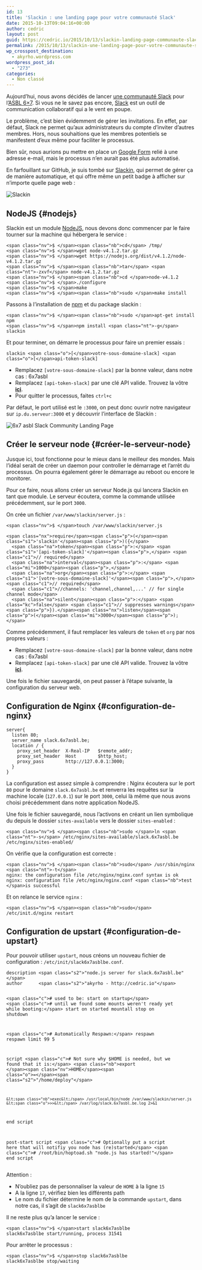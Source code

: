 ```yaml
---
id: 13
title: 'Slackin : une landing page pour votre communauté Slack'
date: 2015-10-13T09:04:16+00:00
author: cedric
layout: post
guid: https://cedric.io/2015/10/13/slackin-landing-page-communaute-slack.html
permalink: /2015/10/13/slackin-une-landing-page-pour-votre-communaute-slack/
wp_crosspost_destination:
  - akyrho.wordpress.com
wordpress_post_id:
  - "273"
categories:
  - Non classé
---
```

Aujourd’hui, nous avons décidés de lancer [une communauté Slack](http://slack.6x7asbl.be) pour l’[ASBL 6&#215;7](http://www.6x7asbl.be). Si vous ne le savez pas encore, [Slack](http://slack.com) est un outil de communication collaboratif qui a le vent en poupe.

Le problème, c’est bien évidemment de gérer les invitations. En effet, par défaut, Slack ne permet qu’aux administrateurs du compte d’inviter d’autres membres. Hors, nous souhaitions que les membres potentiels se manifestent d’eux même pour faciliter le processus.

Bien sûr, nous aurions pu mettre en place un [Google Form](https://www.google.com/intl/fr_be/forms/about/) relié à une adresse e-mail, mais le processus n’en aurait pas été plus automatisé.

En farfouillant sur GitHub, je suis tombé sur [Slackin](https://github.com/rauchg/slackin), qui permet de gérer ça de manière automatique, et qui offre même un petit badge à afficher sur n’importe quelle page web :

![Slackin](/images/slackin-demo.gif) 

## NodeJS {#nodejs}

Slackin est un module [NodeJS](nodejs.org), nous devons donc commencer par le faire tourner sur la machine qui hébergera le service :

<div class="language-sh highlighter-rouge">
  <div class="highlight">
    <pre class="highlight"><code>&lt;span class="nv">$ &lt;/span>&lt;span class="nb">cd&lt;/span> /tmp/
&lt;span class="nv">$ &lt;/span>wget node-v4.1.2.tar.gz
&lt;span class="nv">$ &lt;/span>wget https://nodejs.org/dist/v4.1.2/node-v4.1.2.tar.gz
&lt;span class="nv">$ &lt;/span>&lt;span class="nb">tar&lt;/span> &lt;span class="nt">-zxvf&lt;/span> node-v4.1.2.tar.gz
&lt;span class="nv">$ &lt;/span>&lt;span class="nb">cd &lt;/span>node-v4.1.2
&lt;span class="nv">$ &lt;/span>./configure
&lt;span class="nv">$ &lt;/span>make
&lt;span class="nv">$ &lt;/span>&lt;span class="nb">sudo &lt;/span>make install
</code></pre>
  </div>
</div>

Passons à l’installation de [npm](https://www.npmjs.com/) et du package slackin :

<!-- more -->

<div class="language-sh highlighter-rouge">
  <div class="highlight">
    <pre class="highlight"><code>&lt;span class="nv">$ &lt;/span>&lt;span class="nb">sudo &lt;/span>apt-get install npm
&lt;span class="nv">$ &lt;/span>npm install &lt;span class="nt">-g&lt;/span> slackin
</code></pre>
  </div>
</div>

Et pour terminer, on démarre le processus pour faire un premier essais :

<div class="language-sh highlighter-rouge">
  <div class="highlight">
    <pre class="highlight"><code>slackin &lt;span class="o">[&lt;/span>votre-sous-domaine-slack] &lt;span class="o">[&lt;/span>api-token-slack]
</code></pre>
  </div>
</div>

  * Remplacez <code class="highlighter-rouge">[votre-sous-domaine-slack]</code> par la bonne valeur, dans notre cas : 6x7asbl
  * Remplacez <code class="highlighter-rouge">[api-token-slack]</code> par une clé API valide. Trouvez la vôtre [**ici**](https://api.slack.com/web).
  * Pour quitter le processus, faites <code class="highlighter-rouge">ctrl+c</code>

Par défaut, le port utilisé est le <code class="highlighter-rouge">:3000</code>, on peut donc ouvrir notre navigateur sur <code class="highlighter-rouge">ip.du.serveur:3000</code> et y découvrir l’interface de Slackin :

![6x7 asbl Slack Community Landing Page](/images/6x7asbl-slack-community.jpg) 

## Créer le serveur node {#créer-le-serveur-node}

Jusque ici, tout fonctionne pour le mieux dans le meilleur des mondes. Mais l’idéal serait de créer un daemon pour controller le démarrage et l’arrêt du processus. On pourra également gérer le démarrage au reboot ou encore le monitorer.

Pour ce faire, nous allons créer un serveur Node.js qui lancera Slackin en tant que module. Le serveur écoutera, comme la commande utilisée précédemment, sur le port <code class="highlighter-rouge">3000</code>.

On crée un fichier <code class="highlighter-rouge">/var/www/slackin/server.js</code> :

<div class="language-sh highlighter-rouge">
  <div class="highlight">
    <pre class="highlight"><code>&lt;span class="nv">$ &lt;/span>touch /var/www/slackin/server.js
</code></pre>
  </div>
</div>

<div class="language-js highlighter-rouge">
  <div class="highlight">
    <pre class="highlight"><code>&lt;span class="nx">require&lt;/span>&lt;span class="p">(&lt;/span>&lt;span class="s1">'slackin'&lt;/span>&lt;span class="p">)({&lt;/span>
  &lt;span class="na">token&lt;/span>&lt;span class="p">:&lt;/span> &lt;span class="s1">'[api-token-slack]'&lt;/span>&lt;span class="p">,&lt;/span> &lt;span class="c1">// required&lt;/span>
  &lt;span class="na">interval&lt;/span>&lt;span class="p">:&lt;/span> &lt;span class="mi">1000&lt;/span>&lt;span class="p">,&lt;/span>
  &lt;span class="na">org&lt;/span>&lt;span class="p">:&lt;/span> &lt;span class="s1">'[votre-sous-domaine-slack]'&lt;/span>&lt;span class="p">,&lt;/span> &lt;span class="c1">// required&lt;/span>
  &lt;span class="c1">//channels: 'channel,channel,...' // for single channel mode&lt;/span>
  &lt;span class="na">silent&lt;/span>&lt;span class="p">:&lt;/span> &lt;span class="kc">false&lt;/span> &lt;span class="c1">// suppresses warnings&lt;/span>
&lt;span class="p">}).&lt;/span>&lt;span class="nx">listen&lt;/span>&lt;span class="p">(&lt;/span>&lt;span class="mi">3000&lt;/span>&lt;span class="p">);&lt;/span>
</code></pre>
  </div>
</div>

Comme précédemment, il faut remplacer les valeurs de <code class="highlighter-rouge">token</code> et <code class="highlighter-rouge">org</code> par nos propres valeurs :

  * Remplacez <code class="highlighter-rouge">[votre-sous-domaine-slack]</code> par la bonne valeur, dans notre cas : 6x7asbl
  * Remplacez <code class="highlighter-rouge">[api-token-slack]</code> par une clé API valide. Trouvez la vôtre [**ici**](https://api.slack.com/web).

Une fois le fichier sauvegardé, on peut passer à l’étape suivante, la configuration du serveur web.

## Configuration de Nginx {#configuration-de-nginx}

<div class="highlighter-rouge">
  <div class="highlight">
    <pre class="highlight"><code>server{
  listen 80;
  server_name slack.6x7asbl.be;
  location / {
    proxy_set_header  X-Real-IP   $remote_addr;
    proxy_set_header  Host        $http_host;
    proxy_pass        http://127.0.0.1:3000;
  }
}
</code></pre>
  </div>
</div>

La configuration est assez simple à comprendre : Nginx écoutera sur le port <code class="highlighter-rouge">80</code> pour le domaine <code class="highlighter-rouge">slack.6x7asbl.be</code> et renverra les requêtes sur la machine locale (<code class="highlighter-rouge">127.0.0.1</code>) sur le port <code class="highlighter-rouge">3000</code>, celui là même que nous avons choisi précédemment dans notre application NodeJS.

Une fois le fichier sauvegardé, nous l’activons en créant un lien symbolique du depuis le dossier <code class="highlighter-rouge">sites-available</code> vers le dossier <code class="highlighter-rouge">sites-enabled</code> :

<div class="language-sh highlighter-rouge">
  <div class="highlight">
    <pre class="highlight"><code>&lt;span class="nv">$ &lt;/span>&lt;span class="nb">sudo &lt;/span>ln &lt;span class="nt">-s&lt;/span> /etc/nginx/sites-available/slack.6x7asbl.be /etc/nginx/sites-enabled/
</code></pre>
  </div>
</div>

On vérifie que la configuration est correcte :

<div class="language-sh highlighter-rouge">
  <div class="highlight">
    <pre class="highlight"><code>&lt;span class="nv">$ &lt;/span>&lt;span class="nb">sudo&lt;/span> /usr/sbin/nginx &lt;span class="nt">-t&lt;/span>
nginx: the configuration file /etc/nginx/nginx.conf syntax is ok
nginx: configuration file /etc/nginx/nginx.conf &lt;span class="nb">test &lt;/span>is successful
</code></pre>
  </div>
</div>

Et on relance le service <code class="highlighter-rouge">nginx</code> :

<div class="language-sh highlighter-rouge">
  <div class="highlight">
    <pre class="highlight"><code>&lt;span class="nv">$ &lt;/span>&lt;span class="nb">sudo&lt;/span> /etc/init.d/nginx restart
</code></pre>
  </div>
</div>

## Configuration de upstart {#configuration-de-upstart}

Pour pouvoir utiliser <code class="highlighter-rouge">upstart</code>, nous créons un nouveau fichier de configuration : <code class="highlighter-rouge">/etc/init/slack6x7asblbe.conf</code>.

<div class="language-sh highlighter-rouge">
  <div class="highlight">
    <pre class="highlight"><code>description &lt;span class="s2">"node.js server for slack.6x7asbl.be"&lt;/span>
author      &lt;span class="s2">"akyrho - http://cedric.io"&lt;/span>

&lt;span class="c"># used to be: start on startup&lt;/span>
&lt;span class="c"># until we found some mounts weren't ready yet while booting:&lt;/span>
start on started mountall
stop on shutdown

&lt;span class="c"># Automatically Respawn:&lt;/span>
respawn
respawn limit 99 5

script
    &lt;span class="c"># Not sure why $HOME is needed, but we found that it is:&lt;/span>
    &lt;span class="nb">export &lt;/span>&lt;span class="nv">HOME&lt;/span>&lt;span class="o">=&lt;/span>&lt;span class="s2">"/home/deploy"&lt;/span>

    &lt;span class="nb">exec&lt;/span> /usr/local/bin/node /var/www/slackin/server.js &lt;span class="o">>>&lt;/span> /var/log/slack.6x7asbl.be.log 2>&1
end script

post-start script
   &lt;span class="c"># Optionally put a script here that will notifiy you node has (re)started&lt;/span>
   &lt;span class="c"># /root/bin/hoptoad.sh "node.js has started!"&lt;/span>
end script
</code></pre>
  </div>
</div>

Attention :

  * N’oubliez pas de personnaliser la valeur de <code class="highlighter-rouge">HOME</code> à la ligne <code class="highlighter-rouge">15</code>
  * A la ligne <code class="highlighter-rouge">17</code>, vérifiez bien les différents path
  * Le nom du fichier détermine le nom de la commande <code class="highlighter-rouge">upstart</code>, dans notre cas, il s’agit de <code class="highlighter-rouge">slack6x7asblbe</code>

Il ne reste plus qu’a lancer le service :

<div class="language-sh highlighter-rouge">
  <div class="highlight">
    <pre class="highlight"><code>&lt;span class="nv">$ &lt;/span>start slack6x7asblbe
slack6x7asblbe start/running, process 31541
</code></pre>
  </div>
</div>

Pour arrêter le processus :

<div class="language-sh highlighter-rouge">
  <div class="highlight">
    <pre class="highlight"><code>&lt;span class="nv">$ &lt;/span>stop slack6x7asblbe
slack6x7asblbe stop/waiting
</code></pre>
  </div>
</div>